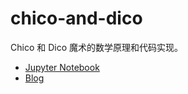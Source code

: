 # chico-and-dico

Chico 和 Dico 魔术的数学原理和代码实现。

- [Jupyter Notebook](./chico-and-dico.ipynb)
- [Blog](http://luochang212.github.io/posts/chico_and_dico) 
